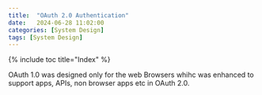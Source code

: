 ```yaml
---
title:  "OAuth 2.0 Authentication"
date:   2024-06-28 11:02:00
categories: [System Design]
tags: [System Design]
---
```

{% include toc title="Index" %}

OAuth 1.0 was designed only for the web Browsers whihc was enhanced to support apps, APIs, non browser apps etc in OAuth 2.0.

